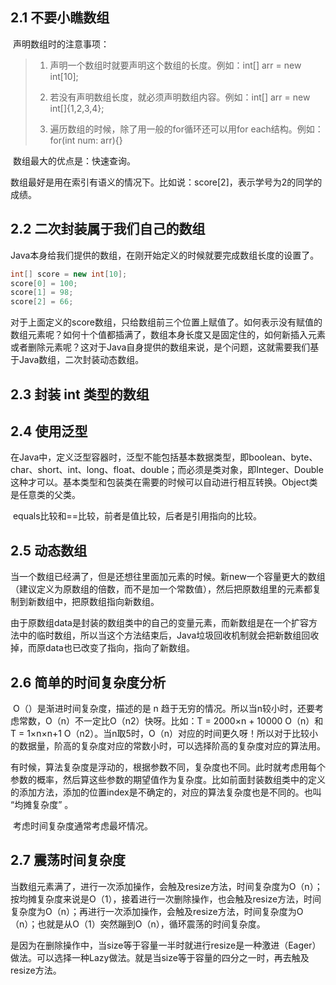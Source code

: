## 2.1 不要小瞧数组

​	声明数组时的注意事项：

> 1. 声明一个数组时就要声明这个数组的长度。例如：int[] arr = new int[10];
>
> 2. 若没有声明数组长度，就必须声明数组内容。例如：int[] arr = new int[]{1,2,3,4};
>
> 3. 遍历数组的时候，除了用一般的for循环还可以用for each结构。例如：for(int num: arr){}

​	数组最大的优点是：快速查询。

​	数组最好是用在索引有语义的情况下。比如说：score[2]，表示学号为2的同学的成绩。

## 2.2 二次封装属于我们自己的数组

​	Java本身给我们提供的数组，在刚开始定义的时候就要完成数组长度的设置了。

```java
int[] score = new int[10];
score[0] = 100;
score[1] = 98;
score[2] = 66;
```

​	对于上面定义的score数组，只给数组前三个位置上赋值了。如何表示没有赋值的数组元素呢？如何十个值都插满了，数组本身长度又是固定住的，如何新插入元素或者删除元素呢？这对于Java自身提供的数组来说，是个问题，这就需要我们基于Java数组，二次封装动态数组。

## 2.3 封装 int 类型的数组

## 2.4 使用泛型

​	在Java中，定义泛型容器时，泛型不能包括基本数据类型，即boolean、byte、char、short、int、long、float、double；而必须是类对象，即Integer、Double这种才可以。基本类型和包装类在需要的时候可以自动进行相互转换。Object类是任意类的父类。

​	equals比较和==比较，前者是值比较，后者是引用指向的比较。

## 2.5 动态数组

​	当一个数组已经满了，但是还想往里面加元素的时候。新new一个容量更大的数组（建议定义为原数组的倍数，而不是加一个常数值），然后把原数组里的元素都复制到新数组中，把原数组指向新数组。

​	由于原数组data是封装的数组类中的自己的变量元素，而新数组是在一个扩容方法中的临时数组，所以当这个方法结束后，Java垃圾回收机制就会把新数组回收掉，而原data也已改变了指向，指向了新数组。

## 2.6 简单的时间复杂度分析

​	O（）是渐进时间复杂度，描述的是 n 趋于无穷的情况。所以当n较小时，还要考虑常数，O（n）不一定比O（n2）快呀。比如：T = 2000×n + 10000 O（n）和 T = 1×n×n+1 O（n2）。当n取5时，O（n）对应的时间更久呀！所以对于比较小的数据量，阶高的复杂度对应的常数小时，可以选择阶高的复杂度对应的算法用。

​	有时候，算法复杂度是浮动的，根据参数不同，复杂度也不同。此时就考虑用每个参数的概率，然后算这些参数的期望值作为复杂度。比如前面封装数组类中的定义的添加方法，添加的位置index是不确定的，对应的算法复杂度也是不同的。也叫 “均摊复杂度” 。

​	考虑时间复杂度通常考虑最坏情况。

## 2.7 震荡时间复杂度

​	当数组元素满了，进行一次添加操作，会触及resize方法，时间复杂度为O（n）；按均摊复杂度来说是O（1），接着进行一次删除操作，也会触及resize方法，时间复杂度为O（n）；再进行一次添加操作，会触及resize方法，时间复杂度为O（n）；也就是从O（1）突然蹦到O（n），循环震荡的时间复杂度。

​	是因为在删除操作中，当size等于容量一半时就进行resize是一种激进（Eager）做法。可以选择一种Lazy做法。就是当size等于容量的四分之一时，再去触及resize方法。

## 

